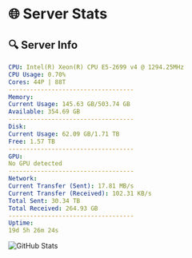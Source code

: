 # 🌐 Server Stats
## 🔍 Server Info
```yaml
CPU: Intel(R) Xeon(R) CPU E5-2699 v4 @ 1294.25MHz
CPU Usage: 0.70%
Cores: 44P | 88T
-----------------------------------
Memory:
Current Usage: 145.63 GB/503.74 GB
Available: 354.69 GB
-----------------------------------
Disk:
Current Usage: 62.09 GB/1.71 TB
Free: 1.57 TB
-----------------------------------
GPU:
No GPU detected
-----------------------------------
Network:
Current Transfer (Sent): 17.81 MB/s
Current Transfer (Received): 102.31 KB/s
Total Sent: 30.34 TB
Total Received: 264.93 GB
-----------------------------------
Uptime:
19d 5h 26m 24s
```
![GitHub Stats](https://img.shields.io/badge/Updated-2025-03-27_02:49:13-blue)